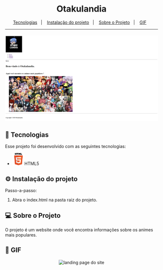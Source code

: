 <h1 align="center"> Otakulandia </h1>

<div align="center">
  <a href="#-tecnologias">Tecnologias</a>&nbsp;&nbsp;&nbsp;|&nbsp;&nbsp;&nbsp;
    <a href="#-instalacao-do-projeto">Instalação do projeto</a>&nbsp;&nbsp;&nbsp;|&nbsp;&nbsp;&nbsp;
  <a href="#-sobre-o-projeto">Sobre o Projeto</a>&nbsp;&nbsp;&nbsp;|&nbsp;&nbsp;&nbsp;
  <a href="#-gif">GIF</a>&nbsp;&nbsp;&nbsp;
</div>

<hr />
<div align="center" style="margin-top: 20px;">
  <img alt="landing page do site" src="./assets/otakulandia.png"/>
</div>

## 🚀 Tecnologias

Esse projeto foi desenvolvido com as seguintes tecnologias:

- <img alt="landing page do site" width="40px" src="./assets/html.png">HTML5</img>

## ⚙️ Instalação do projeto

Passo-a-passo:

1. Abra o index.html na pasta raiz do projeto.

## 💻 Sobre o Projeto

O projeto é um website onde você encontra informações sobre os animes mais populares.

## 👀 GIF

<div align="center" style="margin-top: 20px;">
  <img alt="landing page do site" src="./assets/gif.gif"/>
</div>
